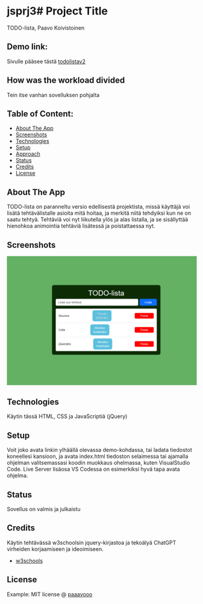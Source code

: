 # jsprj3# Project Title 
TODO-lista, Paavo Koivistoinen

## Demo link:
Sivulle pääsee tästä [todolistav2](https://todolistav2.netlify.app)

## How was the workload divided
Tein itse vanhan sovelluksen pohjalta



## Table of Content:

- [About The App](#about-the-app)
- [Screenshots](#screenshots)
- [Technologies](#technologies)
- [Setup](#setup)
- [Approach](#approach)
- [Status](#status)
- [Credits](#credits)
- [License](#license)

## About The App
TODO-lista on paranneltu versio edellisestä projektista, missä käyttäjä voi lisätä tehtävälistalle asioita mitä hoitaa, ja merkitä niitä tehdyiksi kun ne on saatu tehtyä. Tehtäviä voi nyt liikutella ylös ja alas listalla, ja se sisällyttää hienohkoa animointia tehtäviä lisätessä ja poistattaessa nyt.

## Screenshots 
![kuva](todov2.png)


## Technologies
Käytin tässä HTML, CSS ja JavaScriptiä (jQuery)

## Setup
Voit joko avata linkin ylhäällä olevassa demo-kohdassa, tai ladata tiedostot koneellesi kansioon, ja avata index.html tiedoston selaimessa tai ajamalla ohjelman valitsemassasi koodin muokkaus ohelmassa, kuten VisualStudio Code. Live Server lisäosa VS Codessa on esimerkiksi hyvä tapa avata ohjelma.
## Status
Sovellus on valmis ja julkaistu

## Credits
Käytin tehtävässä w3schoolsin jquery-kirjastoa ja tekoälyä ChatGPT virheiden korjaamiseen ja ideoimiseen.
- [w3schools](https://www.w3schools.com/jquery/jquery_examples.asp)

## License
Example: MIT license @ [paaavooo](LICENSE)
